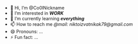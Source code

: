 - 👋 Hi, I’m @Co0lNickname
- 👀 I’m interested in __*WORK*__
- 🌱 I’m currently learning _**everything**_
- 📫 How to reach me _@mail: niktoizvatnikak79@gmail.com_
- 😄 Pronouns: ...
- ⚡ Fun fact: ...

<!---
Co0lNickname/Co0lNickname is a ✨ special ✨ repository because its `README.md` (this file) appears on your GitHub profile.
You can click the Preview link to take a look at your changes.
--->
